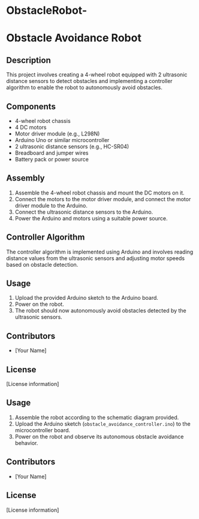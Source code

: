 # ObstacleRobot-
# Obstacle Avoidance Robot

## Description
This project involves creating a 4-wheel robot equipped with 2 ultrasonic distance sensors to detect obstacles and implementing a controller algorithm to enable the robot to autonomously avoid obstacles.

## Components
- 4-wheel robot chassis
- 4 DC motors
- Motor driver module (e.g., L298N)
- Arduino Uno or similar microcontroller
- 2 ultrasonic distance sensors (e.g., HC-SR04)
- Breadboard and jumper wires
- Battery pack or power source

## Assembly
1. Assemble the 4-wheel robot chassis and mount the DC motors on it.
2. Connect the motors to the motor driver module, and connect the motor driver module to the Arduino.
3. Connect the ultrasonic distance sensors to the Arduino.
4. Power the Arduino and motors using a suitable power source.

## Controller Algorithm
The controller algorithm is implemented using Arduino and involves reading distance values from the ultrasonic sensors and adjusting motor speeds based on obstacle detection.

## Usage
1. Upload the provided Arduino sketch to the Arduino board.
2. Power on the robot.
3. The robot should now autonomously avoid obstacles detected by the ultrasonic sensors.

## Contributors
- [Your Name]

## License
[License information]



## Usage
1. Assemble the robot according to the schematic diagram provided.
2. Upload the Arduino sketch (`obstacle_avoidance_controller.ino`) to the microcontroller board.
3. Power on the robot and observe its autonomous obstacle avoidance behavior.

## Contributors
- [Your Name]

## License
[License information]
